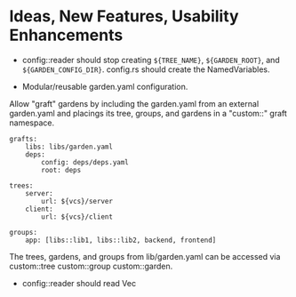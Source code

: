 # Ideas, New Features, Usability Enhancements

- config::reader should stop creating `${TREE_NAME}`, `${GARDEN_ROOT}`,
  and `${GARDEN_CONFIG_DIR}`.  config.rs should create the NamedVariables.

- Modular/reusable garden.yaml configuration.

Allow "graft" gardens by including the garden.yaml from an external garden.yaml
and placings its tree, groups, and gardens in a "custom::" graft namespace.

    grafts:
        libs: libs/garden.yaml
        deps:
            config: deps/deps.yaml
            root: deps

    trees:
        server:
            url: ${vcs}/server
        client:
            url: ${vcs}/client

    groups:
        app: [libs::lib1, libs::lib2, backend, frontend]


  The trees, gardens, and groups from lib/garden.yaml can be accessed via
  custom::tree custom::group custom::garden.


- config::reader should read Vec<Graft>
